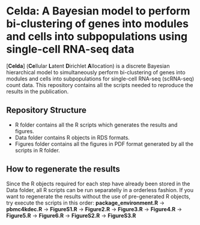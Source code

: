 # Celda: A Bayesian model to perform bi-clustering of genes into modules and cells into subpopulations using single-cell RNA-seq data

[**Celda**] (**Ce**llular **L**atent **D**irichlet **A**llocation) is a discrete Bayesian hierarchical model to simultaneously perform bi-clustering of genes into modules and cells into subpopulations for single-cell RNA-seq (scRNA-seq) count data. This repository contains all the scripts needed to reproduce the results in the publication. 

## Repository Structure

* R folder contains all the R scripts which generates the results and figures.
* Data folder contains R objects in RDS formats.
* Figures folder contains all the figures in PDF format generated by all the scripts in R folder.

## How to regenerate the results

Since the R objects required for each step have already been stored in the Data folder, all R scripts can be run separatelly in a orderless fashion. If you want to regenerate the results without the use of pre-generated R objects, try execute the scripts in this order:
**package_environment.R** → **pbmc4kdec.R** → **FigureS1.R** → **Figure2.R** → **Figure3.R** → **Figure4.R** → **Figure5.R** → **Figure6.R** → **FigureS2.R** → **FigureS3.R**